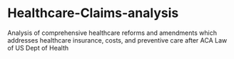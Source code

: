 # Healthcare-Claims-analysis
Analysis of comprehensive healthcare reforms and amendments which addresses healthcare insurance, costs, and preventive care after ACA Law of US Dept of Health
